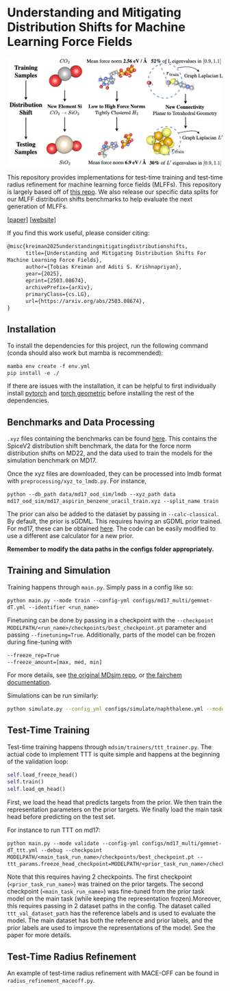 # Understanding and Mitigating Distribution Shifts for Machine Learning Force Fields

![Alt Text](assets/distribution_shifts.png)

This repository provides implementations for test-time training and test-time radius refinement for machine learning force fields (MLFFs). This repository is largely based off of [this repo](https://github.com/kyonofx/MDsim/tree/main). We also release our specific data splits for our MLFF distribution shifts benchmarks to help evaluate the next generation of MLFFs.

[[paper]](https://arxiv.org/abs/2503.08674)
[[website]](https://tkreiman.github.io/projects/mlff_distribution_shifts/)

If you find this work useful, please consider citing:

```
@misc{kreiman2025understandingmitigatingdistributionshifts,
      title={Understanding and Mitigating Distribution Shifts For Machine Learning Force Fields}, 
      author={Tobias Kreiman and Aditi S. Krishnapriyan},
      year={2025},
      eprint={2503.08674},
      archivePrefix={arXiv},
      primaryClass={cs.LG},
      url={https://arxiv.org/abs/2503.08674}, 
}
```

## Installation

To install the dependencies for this project, run the following command (conda should also work but mamba is recommended):

```
mamba env create -f env.yml
pip install -e ./
```
If there are issues with the installation, it can be  helpful to first individually install [pytorch](https://pytorch.org/get-started/locally/) and [torch geometric](https://pytorch-geometric.readthedocs.io/en/latest/install/installation.html) before installing the rest of the dependencies.

## Benchmarks and Data Processing

```.xyz``` files containing the benchmarks can be found [here](https://drive.google.com/file/d/1u15bRsrOrERb4WSMfNP-T4jsAiFFNQeb/view?usp=sharing). This contains the SpiceV2 distribution shift benchmark, the data for the force norm distribution shifts on MD22, and the data used to train the models for the simulation benchmark on MD17.

Once the xyz files are downloaded, they can be processed into lmdb format with ```preprocessing/xyz_to_lmdb.py```. For instance, 
```
python --db_path data/md17_ood_sim/lmdb --xyz_path data md17_ood_sim/md17_aspirin_benzene_uracil_train.xyz --split_name train
``` 
The prior can also be added to the dataset by passing in ```--calc-classical```. By default, the prior is sGDML. This requires having an sGDML prior trained. For md17, these can be obtained [here](http://sgdml.org/). The code can be easily modified to use a different ase calculator for a new prior. 

**Remember to modify the data paths in the configs folder appropriately.**

## Training and Simulation

Training happens through ```main.py```. Simply pass in a config like so:
```
python main.py --mode train --config-yml configs/md17_multi/gemnet-dT.yml --identifier <run_name>
```

Finetuning can be done by passing in a checkpoint with the ```--checkpoint MODELPATH/<run_name>/checkpoints/best_checkpoint.pt``` parameter and passing ```--finetuning=True```. Additionally, parts of the model can be frozen during fine-tuning with 
```
--freeze_rep=True
--freeze_amount=[max, med, min]
```   
For more details, see [the original MDsim repo]((https://github.com/kyonofx/MDsim/tree/main)), or [the fairchem documentation](https://github.com/FAIR-Chem/fairchem).

Simulations can be run similarly:
```bash
python simulate.py --config_yml configs/simulate/naphthalene.yml --model_dir MODELPATH/<run_name>/
```
## Test-Time Training

Test-time training happens through `mdsim/trainers/ttt_trainer.py`. The actual code to implement TTT is quite simple and happens at the beginning of the validation loop:

```python
self.load_freeze_head()
self.train()
self.load_qm_head()
```
First, we load the head that predicts targets from the prior. We then train the representation parameters on the prior targets. We finally load the main task head before predicting on the test set.

For instance to run TTT on md17:
```
python main.py --mode validate --config-yml configs/md17_multi/gemnet-dT_ttt.yml --debug --checkpoint MODELPATH/<main_task_run_name>/checkpoints/best_checkpoint.pt --ttt_params.freeze_head_checkpoint=MODELPATH/<prior_task_run_name>/checkpoints/best_checkpoint.pt
```
Note that this requires having 2 checkpoints. The first checkpoint (`<prior_task_run_name>`) was trained on the prior targets. The second checkpoint (`<main_task_run_name>`) was fine-tuned from the prior task model on the main task (while keeping the representation frozen).Moreover, this requires passing in 2 dataset paths in the config. The dataset called `ttt_val_dataset_path` has the reference labels and is used to evaluate the model. The main dataset has both the reference and prior labels, and the prior labels are used to improve the representations of the model. See the paper for more details.

## Test-Time Radius Refinement

An example of test-time radius refinement with MACE-OFF can be found in `radius_refinement_maceoff.py`.

